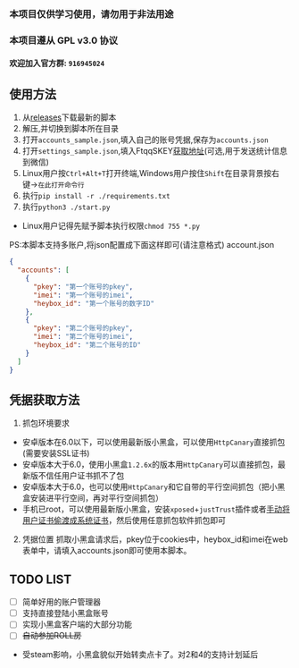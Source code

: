 ### 本项目仅供学习使用，请勿用于非法用途
### 本项目遵从 GPL v3.0 协议

#### 欢迎加入官方群: `916945024`

## 使用方法
1. 从[releases](https://github.com/chr233/xhh_auto/releases)下载最新的脚本
1. 解压,并切换到脚本所在目录
1. 打开`accounts_sample.json`,填入自己的账号凭据,保存为`accounts.json`
1. 打开`settings_sample.json`,填入FtqqSKEY[获取地址](http://sc.ftqq.com/)(可选,用于发送统计信息到微信)
1. Linux用户按`Ctrl+Alt+T`打开终端,Windows用户按住`Shift`在目录背景按右键->`在此打开命令行`
1. 执行`pip install -r ./requirements.txt`
1. 执行`python3 ./start.py`
 * Linux用户记得先赋予脚本执行权限`chmod 755 *.py`

PS:本脚本支持多账户,将json配置成下面这样即可(请注意格式)
account.json
```json
{
  "accounts": [
    {
      "pkey": "第一个账号的pkey",
      "imei": "第一个账号的imei",
      "heybox_id": "第一个账号的数字ID"
    },
    {
      "pkey": "第二个账号的pkey",
      "imei": "第二个账号的imei",
      "heybox_id": "第二个账号的ID"
    }
  ]
}
```

## 凭据获取方法
1. 抓包环境要求
 * 安卓版本在6.0以下，可以使用最新版小黑盒，可以使用`HttpCanary`直接抓包(需要安装SSL证书)
 * 安卓版本大于6.0，使用小黑盒`1.2.6x`的版本用`HttpCanary`可以直接抓包，最新版不信任用户证书抓不了包
 * 安卓版本大于6.0，也可以使用`HttpCanary`和它自带的平行空间抓包（把小黑盒安装进平行空间，再对平行空间抓包）
 * 手机已root，可以使用最新版小黑盒，安装`xposed`+`justTrust`插件或者[手动将用户证书偷渡成系统证书](https://blog.chrxw.com/archives/2019/07/08/270.html)，然后使用任意抓包软件抓包即可
2. 凭据位置
 抓取小黑盒请求后，pkey位于cookies中，heybox_id和imei在web表单中，请填入accounts.json即可使用本脚本。

## TODO LIST
- [ ] 简单好用的账户管理器
- [ ] 支持直接登陆小黑盒账号
- [ ] 实现小黑盒客户端的大部分功能
- [ ] ~~自动参加ROLL房~~
 * 受steam影响，小黑盒貌似开始转卖点卡了。对2和4的支持计划延后

